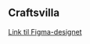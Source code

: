 ## Craftsvilla

[Link til Figma-designet](https://www.figma.com/design/DAIPOSUcyOuCgpH2XJvyHL/Craftsvilla?t=XYY4z6rq5crlerNJ-0)
